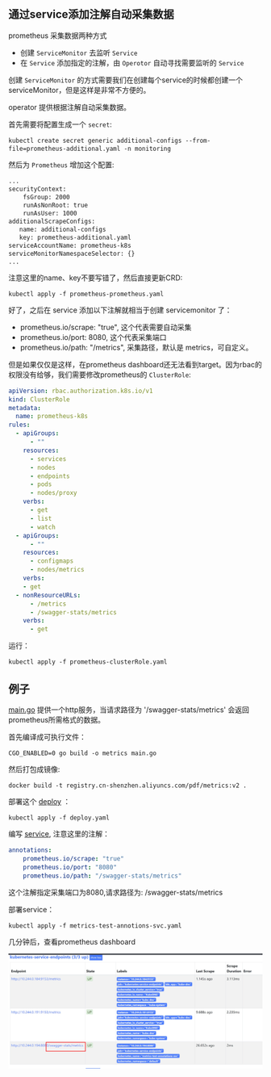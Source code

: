 ## 通过service添加注解自动采集数据

prometheus 采集数据两种方式

- 创建 `ServiceMonitor` 去监听 `Service`
- 在 `Service` 添加指定的注解，由 `Operotor` 自动寻找需要监听的 `Service`

创建 `ServiceMonitor` 的方式需要我们在创建每个service的时候都创建一个serviceMonitor，但是这样是非常不方便的。

operator 提供根据注解自动采集数据。


首先需要将配置生成一个 `secret`:

```shell script
kubectl create secret generic additional-configs --from-file=prometheus-additional.yaml -n monitoring
```

然后为 `Prometheus` 增加这个配置:

```shell script
...
securityContext:
    fsGroup: 2000
    runAsNonRoot: true
    runAsUser: 1000
additionalScrapeConfigs:
   name: additional-configs
   key: prometheus-additional.yaml
serviceAccountName: prometheus-k8s
serviceMonitorNamespaceSelector: {}
...
```
注意这里的name、key不要写错了，然后直接更新CRD:

```shell script
kubectl apply -f prometheus-prometheus.yaml
```

好了，之后在 service 添加以下注解就相当于创建 servicemonitor 了：

- prometheus.io/scrape: "true", 这个代表需要自动采集
- prometheus.io/port: 8080, 这个代表采集端口
- prometheus.io/path: "/metrics", 采集路径，默认是 metrics，可自定义。

但是如果仅仅是这样，在prometheus dashboard还无法看到target。因为rbac的权限没有给够，我们需要修改prometheus的 `ClusterRole`:

```yaml
apiVersion: rbac.authorization.k8s.io/v1
kind: ClusterRole
metadata:
  name: prometheus-k8s
rules:
  - apiGroups:
      - ""
    resources:
      - services
      - nodes
      - endpoints
      - pods
      - nodes/proxy
    verbs:
      - get
      - list
      - watch
  - apiGroups:
      - ""
    resources:
      - configmaps
      - nodes/metrics
    verbs:
    - get
  - nonResourceURLs:
      - /metrics
      - /swagger-stats/metrics
    verbs:
      - get
```

运行：

```shell script
kubectl apply -f prometheus-clusterRole.yaml
```

## 例子

[main.go](./main.go) 提供一个http服务，当请求路径为 '/swagger-stats/metrics' 会返回prometheus所需格式的数据。

首先编译成可执行文件：

```shell script
CGO_ENABLED=0 go build -o metrics main.go
```

然后打包成镜像:

```shell script
docker build -t registry.cn-shenzhen.aliyuncs.com/pdf/metrics:v2 .
```

部署这个 [deploy](deploy.yaml) ：

```shell script
kubectl apply -f deploy.yaml
```

编写 [service](metrics-test-annotions-svc.yaml), 注意这里的注解：

```yaml
annotations:
    prometheus.io/scrape: "true"
    prometheus.io/port: "8080"
    prometheus.io/path: "/swagger-stats/metrics"
```
这个注解指定采集端口为8080,请求路径为: /swagger-stats/metrics

部署service：

```shell script
kubectl apply -f metrics-test-annotions-svc.yaml
```

几分钟后，查看prometheus dashboard

![ok](images/Prometheus-target.jpg)